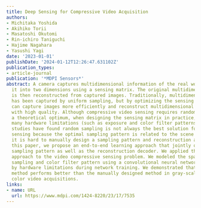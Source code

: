 ```yaml
---
title: Deep Sensing for Compressive Video Acquisition
authors:
- Michitaka Yoshida
- Akihiko Torii
- Masatoshi Okutomi
- Rin-ichiro Taniguchi
- Hajime Nagahara
- Yasushi Yagi
date: '2023-01-01'
publishDate: '2024-01-12T12:26:47.631102Z'
publication_types:
- article-journal
publication: '*MDPI Sensors*'
abstract: A camera captures multidimensional information of the real world by convolving
  it into two dimensions using a sensing matrix. The original multidimensional information
  is then reconstructed from captured images. Traditionally, multidimensional information
  has been captured by uniform sampling, but by optimizing the sensing matrix, we
  can capture images more efficiently and reconstruct multidimensional information
  with high quality. Although compressive video sensing requires random sampling as
  a theoretical optimum, when designing the sensing matrix in practice, there are
  many hardware limitations (such as exposure and color filter patterns). Existing
  studies have found random sampling is not always the best solution for compressive
  sensing because the optimal sampling pattern is related to the scene context, and
  it is hard to manually design a sampling pattern and reconstruction algorithm. In
  this paper, we propose an end-to-end learning approach that jointly optimizes the
  sampling pattern as well as the reconstruction decoder. We applied this deep sensing
  approach to the video compressive sensing problem. We modeled the spatio–temporal
  sampling and color filter pattern using a convolutional neural network constrained
  by hardware limitations during network training. We demonstrated that the proposed
  method performs better than the manually designed method in gray-scale video and
  color video acquisitions.
links:
- name: URL
  url: https://www.mdpi.com/1424-8220/23/17/7535
---
```

